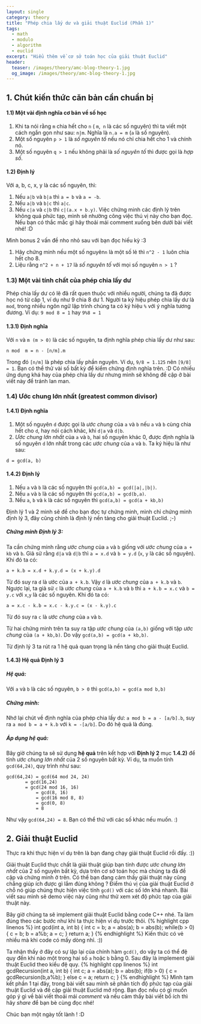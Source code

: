 ```yaml
---
layout: single
category: theory
title: "Phép chia lấy dư và giải thuật Euclid (Phần 1)"
tags:
  - math
  - modulo
  - algorithm
  - euclid
excerpt: "Hiểu thêm về cơ sở toán học của giải thuật Euclid" 
header:
  teaser: /images/theory/amc-blog-theory-1.jpg
  og_image: /images/theory/amc-blog-theory-1.jpg
---
```


## 1.  Chút kiến thức căn bản cần chuẩn bị
#### 1.1)   Một vài định nghĩa cơ bản về số học
1. Khi ta nói rằng ```m``` chia hết cho ```n``` ( ```m```,``` n``` là các số nguyên) thì ta viết một cách ngắn gọn như sau: ```n|m```. Nghĩa là ```n.a = m``` (```a``` là số nguyên).
2. Một số nguyên ```p > 1``` là *số nguyên tố* nếu nó chỉ chia hết cho 1 và chính nó.
3. Một số nguyên ```q > 1``` nếu không phải là *số nguyên tố* thì được gọi là *hợp số*.  
#### 1.2) Định lý
Với a, b, c, x, y là các số nguyên, thì: 
1. Nếu ```a|b``` và ```b|a``` thì ```a = b``` và ```a = -b```.
2. Nếu ```a|b``` và ```b|c``` thì ```a|c```.
3. Nếu ```c|a``` và ```c|b``` thì ```c|(a.x + b.y)```.
Việc chứng minh các định lý trên không quá phức tạp, mình sẽ nhường công việc thú vị này cho bạn đọc. Nếu bạn có thắc mắc gì hãy thoải mái comment xuống bên dưới bài viết nhé! :D

Mình bonus 2 vấn đề nho nhỏ sau với bạn đọc hiếu kỳ :3
 1) Hãy chứng minh nếu một số nguyên```n``` là một số lẻ thì ```n^2 - 1``` luôn chia hết cho 8.
 2) Liệu rằng ```n^2 + n + 17``` là *số nguyên tố* với mọi số nguyên ```n > 1``` ?
### 1.3) Một vài tính chất của phép chia lấy dư
  Phép chia lấy dư có lẽ đã rất quen thuộc với nhiều người, chúng ta đã được học nó từ cấp 1, ví dụ như 9 chia 8 dư 1.
  Người ta ký hiệu phép chia lấy dư là ```mod```, trong nhiều ngôn ngữ lập trình chúng ta có ký hiệu ```%``` với ý nghĩa tương đương.
  Ví dụ: ```9 mod 8 = 1``` hay ```9%8 = 1```
#### 1.3.1) Định nghĩa
Với ```n``` và ```m (m > 0)``` là các số nguyên, ta định nghĩa phép chia lấy dư như sau:

```
n mod  m = n - [n/m].m
```
Trong đó ```[n/m]``` là phép chia lấy phần nguyên. Ví dụ, ```9/8 = 1.125``` nên  ```[9/8] = 1```.
Bạn có thể thử vài số bất kỳ để kiểm chứng định nghĩa trên. :D
Có nhiều ứng dụng khá hay của phép chia lấy dư nhưng mình sẽ không đề cập ở bài viết này để tránh lan man.
### 1.4)  Ước chung lớn nhất (greatest common divisor)
#### 1.4.1) Định nghĩa 
1. Một số nguyên ```d``` được gọi là *ước chung* của ```a``` và ```b``` nếu ```a``` và ```b``` cùng chia hết cho ```d```, hay nói cách khác, khi ```d|a``` và ```d|b```.
2. *Ước chung lớn nhất* của ```a``` và ```b```, hai số nguyên khác 0, được định nghĩa là số nguyên ```d``` lớn nhất trong các *ước chung* của ```a``` và ```b```. Ta ký hiệu là như sau:

```
d = gcd(a, b)
```

#### 1.4.2) Định lý
1. Nếu ```a``` và ```b``` là các số nguyên thì ```gcd(a,b) = gcd(|a|,|b|)```.
2. Nếu ```a``` và ```b``` là các số nguyên thì ```gcd(a,b) = gcd(b,a)```.
3. Nếu ```a```, ```b``` và ```k``` là các số nguyên thì ```gcd(a,b) = gcd(a + kb,b)```

Định lý 1 và 2 mình sẽ để cho bạn đọc tự chứng minh, mình chỉ chứng minh định lý 3, đây cũng chính là định lý nền tảng cho giải thuật Euclid. ;-)
##### Chứng minh Định lý 3:
Ta cần chứng minh rằng *ước chung* của ```a``` và ```b``` giống với *ước chung* của ```a + kb``` và ```b```.
Giả sử rằng ```d|a``` và ```d|b``` thì ```a = x.d``` và ```b = y.d``` (```x```, ```y```  là các số nguyên). Khi đó ta có:

```
a + k.b = x.d + k.y.d = (x + k.y).d	
```

Từ đó suy ra ```d``` là ước của ```a + k.b```. Vậy ```d``` là *ước chung* của ```a + k.b``` và ```b```.
Ngược lại, ta giả sử  ``c`` là *ước chung* của ```a + k.b``` và ```b``` thì  ```a + k.b = x.c``` và ```b = y.c``` với ```x```,```y``` là các số nguyên. Khi đó ta có:

```
a = x.c - k.b = x.c - k.y.c = (x - k.y).c
```

Từ đó suy ra ```c``` là *ước chung* của ```a``` và ```b```.

Từ hai chứng minh trên ta suy ra tập *ước chung* của ```(a,b)``` giống với tập *ước chung* của ```(a + kb,b)```. Do vậy ```gcd(a,b) = gcd(a + kb,b)```.

Từ định lý 3 ta rút ra 1 hệ quả quan trọng là nền tảng cho giải thuật Euclid.
#### 1.4.3) Hệ quả Định lý 3

##### Hệ quả:
Với ```a``` và ```b``` là các số nguyên, ```b > 0``` thì ```gcd(a,b) = gcd(a mod b,b)```
##### Chứng minh:
Nhớ lại chút về định nghĩa của phép chia lấy dư: ```a mod b = a - [a/b].b```, suy ra ```a mod b = a + k.b``` với ```k = -[a/b]```. Do đó hệ quả là đúng.
##### Áp dụng hệ quả:
Bây giờ chúng ta sẽ sử dụng **hệ quả** trên kết hợp với **Định lý 2** mục **1.4.2)** để tính *ước chung lớn nhất* của 2 số nguyên bất kỳ. Ví dụ, ta muốn tính ```gcd(64,24)```, quy trình như sau:

```
gcd(64,24) = gcd(64 mod 24, 24)
	   = gcd(16,24)
	   = gcd(24 mod 16, 16)
     	   = gcd(8, 16)
           = gcd(16 mod 8, 8)
           = gcd(0, 8)
           = 8
```

Như vậy ```gcd(64,24) = 8```. Bạn có thể thử với các số khác nếu muốn. :)
## 2. Giải thuật Euclid
Thực ra khi thực hiện ví dụ trên là bạn đang chạy giải thuật Euclid rồi đấy. :))

Giải thuật Euclid thực chất là giải thuật giúp bạn tính được *ước chung lớn nhất* của 2 số nguyên bất kỳ, dựa trên cơ sở toán học mà chúng ta đã đề cập và chứng minh ở trên.
Có thể bạn đang cảm thấy giải thuật này cũng chẳng giúp ích được gì lắm đúng không ? Điểm thú vị của giải thuật Euclid ở chỗ nó giúp chúng thực hiện việc tính ```gcd()``` với các số lớn khá nhanh. Bài viết sau mình sẽ demo việc này cũng như thử xem xét độ phức tạp của giải thuật này.

Bây giờ chúng ta sẽ implement giải thuật Euclid bằng code C++ nhé. Ta làm đúng theo các bước như khi ta thực hiện ví dụ trước thôi.
{% highlight cpp linenos %}
int gcd(int a, int b) {
   int c = b;
   a = abs(a);
   b = abs(b); 
   while(b > 0) {
      c = b;
      b = a%b;
      a = c;
   }
   return a;
}
{% endhighlight %}
  Kiến thức có vẻ nhiều mà khi code có mấy dòng nhỉ. :))
  
Ta nhận thấy ở đây có sự lặp lại của chính hàm ```gcd()```, do vậy ta có thể đệ quy đến khi nào một trong hai số ```a``` hoặc ```b``` bằng 0. Sau đây là implement giải thuật Euclid theo kiểu đệ quy.
{% highlight cpp linenos %}
int gcdRecursion(int a, int b) {
   int c; 
   a = abs(a);
   b = abs(b);
	if(b > 0) {
       c = gcdRecursion(b,a%b);
    }
   else c = a;
   return c;
}
{% endhighlight %}
Mình tạm kết phần 1 tại đây, trong bài viết sau mình sẽ phân tích độ phức tạp của giải thuật Euclid và đề cập giải thuật Euclid mở rộng.
Bạn đọc nếu có gì muốn góp ý gì về bài viết thoải mái *comment* và nếu cảm thấy bài viết bổ ích thì hãy *share* để bạn bè cùng đọc nhé! 

Chúc bạn một ngày tốt lành ! :D 
